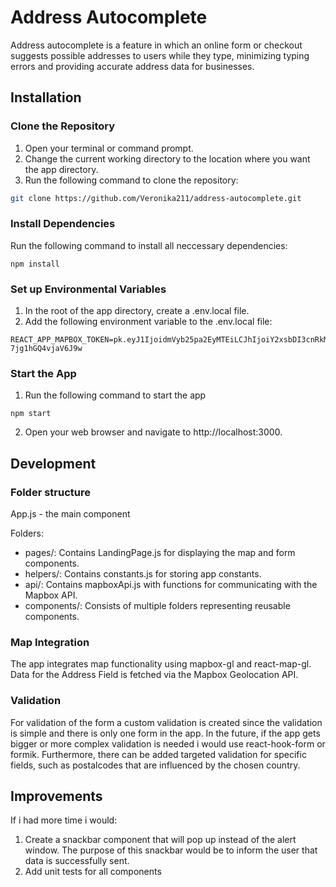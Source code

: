 # Address Autocomplete

Address autocomplete is a feature in which an online form or checkout suggests possible
addresses to users while they type, minimizing typing errors and providing accurate address
data for businesses.

## Installation

### Clone the Repository

1. Open your terminal or command prompt.
2. Change the current working directory to the location where you want the app directory.
3. Run the following command to clone the repository:

```bash
git clone https://github.com/Veronika211/address-autocomplete.git
```

### Install Dependencies

Run the following command to install all neccessary dependencies:
```
npm install
```

### Set up Environmental Variables
1. In the root of the app directory, create a .env.local file.
2. Add the following environment variable to the .env.local file:
```
REACT_APP_MAPBOX_TOKEN=pk.eyJ1IjoidmVyb25pa2EyMTEiLCJhIjoiY2xsbDI3cnRkMDlpaDNsbmYwcDR2Y3FkaSJ9.dNnVG-7jg1hGQ4vjaV6J9w
```

### Start the App
1. Run the following command to start the app
```
npm start
```
2. Open your web browser and navigate to http://localhost:3000.

## Development
### Folder structure
App.js - the main component

Folders:
- pages/: Contains LandingPage.js for displaying the map and form components.
- helpers/: Contains constants.js for storing app constants.
- api/: Contains mapboxApi.js with functions for communicating with the Mapbox API.
- components/: Consists of multiple folders representing reusable components.

### Map Integration
The app integrates map functionality using mapbox-gl and react-map-gl. Data for the Address Field is fetched via the Mapbox Geolocation API.

### Validation
For validation of the form a custom validation is created since the validation is simple and there is only one form in the app. In the future, if the app gets bigger or more complex validation is needed i would use react-hook-form or formik. Furthermore, there can be added targeted validation for specific fields, such as postalcodes that are influenced by the chosen country.

## Improvements
If i had more time i would:
 1. Create a snackbar component that will pop up instead of the alert window. The purpose of this snackbar would be to inform the user that data is successfully sent.
 2. Add unit tests for all components



